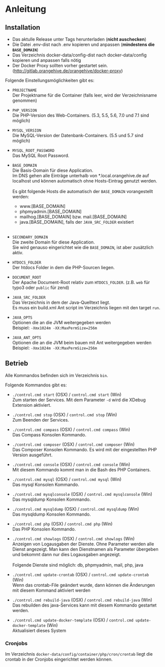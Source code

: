 # Anleitung

## Installation

* Das aktulle Release unter Tags herunterladen (**nicht auschecken**)
* Die Datei .env-dist nach .env kopieren und anpassen (**mindestens die `BASE_DOMAIN`**)
* Das Verzeichnis docker-data/config-dist nach docker-data/config kopieren und anpassen falls nötig
* Der Docker Proxy sollten vorher gestartet sein. (http://gitlab.orangehive.de/orangehive/docker-proxy)

Folgende Einstellungsmöglichkeiten gibt es:

* `PROJECTNAME`<br />
    Der Projektname für die Container (falls leer, wird der Verzeichnisname genommen)

* `PHP_VERSION`<br />
    Die PHP-Version des Web-Containers. (5.3, 5.5, 5.6, 7.0 und 7.1 sind möglich)

* `MYSQL_VERSION`<br />
    Die MySQL-Version der Datenbank-Containers. (5.5 und 5.7 sind möglich)

* `MYSQL_ROOT_PASSWORD`<br />
    Das MySQL Root Password.

* `BASE_DOMAIN`<br />
    Die Basis-Domain für diese Application.<br />
    Im DNS gehen alle Einträge unterhalb von *.local.orangehive.de auf localhost und können automatisch ohne Hosts-Eintrag genutzt werden.<br />
    <br />
    Es gibt folgende Hosts die automatisch der `BASE_DOMAIN` vorangestellt werden:
    
    - w<span>ww</span>.[BASE_DOMAIN]
    - phpmyadmin.[BASE_DOMAIN]
    - mailhog.[BASE_DOMAIN] bzw. mail.[BASE_DOMAIN]
    - java.[BASE_DOMAIN], falls der `JAVA_SRC_FOLDER` existiert
    <br /><br />

* `SECONDARY_DOMAIN`<br />
    Die zweite Domain für diese Application.<br />
    Sie wird genauso eingerichtet wie die `BASE_DOMAIN`, ist aber zusätzlich aktiv.

* `HTDOCS_FOLDER`<br />
    Der htdocs Folder in dem die PHP-Sourcen liegen.

* `DOCUMENT_ROOT`<br />
    Der Apache Document-Root relativ zum `HTDOCS_FOLDER`. (z.B. `web` für typo3 oder `public` für zend)

* `JAVA_SRC_FOLDER`<br />
    Das Verzeichnis in dem der Java-Quelltext liegt.<br />
    Es muss ein build.xml Ant script im Verzeichnis liegen mit den target `run`.

* `JAVA_OPTS`<br />
    Optionen die an die JVM weitergegeben werden<br />
    Beispiel: `-Xmx1024m -XX:MaxPermSize=256m`

* `JAVA_ANT_OPTS`<br />
    Optionen die an die JVM beim bauen mit Ant weitergegeben werden<br />
    Beispiel: `-Xmx1024m -XX:MaxPermSize=256m`

## Betrieb

Alle Kommandos befinden sich im Verzeichnis `bin`.

Folgende Kommandos gibt es:

* `./control.cmd start` (OSX) / `control.cmd start` (Win)<br />
    Zum starten der Services. Mit dem Parameter `-d` wird die XDebug Extension aktiviert.
 
* `./control.cmd stop` (OSX) / `control.cmd stop` (Win)<br />
    Zum Beenden der Services.
  
* `./control.cmd compass` (OSX) / `control.cmd compass` (Win)<br />
    Das Compass Konsolen Kommando.

* `./control.cmd composer` (OSX) / `control.cmd composer` (Win)<br />
    Das Composer Konsolen Kommando. Es wird mit der eingestellten PHP Version ausgeführt.

* `./control.cmd console` (OSX) / `control.cmd console` (Win)<br />
    Mit diesem Kommando kommt man in die Bash des PHP Containers.

* `./control.cmd mysql` (OSX) / `control.cmd mysql` (Win)<br />
    Das mysql Konsolen Kommando.

* `./control.cmd mysqlconsole` (OSX) / `control.cmd mysqlconsole` (Win)<br />
    Das mysqldump Konsolen Kommando.

* `./control.cmd mysqldump` (OSX) / `control.cmd mysqldump` (Win)<br />
    Das mysqldump Konsolen Kommando.

* `./control.cmd php` (OSX) / `control.cmd php` (Win)<br />
    Das PHP Konsolen Kommando.

* `./control.cmd showlogs` (OSX) / `control.cmd showlogs` (Win)<br />
    Anzeigen von Logausgaben der Dienste. Ohne Parameter werden alle Dienst angezeigt. Man kann den Dienstnamen als Parameter übergeben und bekommt dann nur dies Logausgaben angezeigt.<br />
    <br />
    Folgende Dienste sind möglich: db, phpmyadmin, mail, php, java

* `./control.cmd update-crontab` (OSX) / `control.cmd update-crontab` (Win)<br />
    Wenn das crontab-File geändert wurde, dann können die Änderungen mit diesem Kommand aktiviert werden

* `./control.cmd rebuild-java` (OSX) / `control.cmd rebuild-java` (Win)<br />
    Das rebuilden des java-Services kann mit diesem Kommando gestartet werden.

* `./control.cmd update-docker-template` (OSX) / `control.cmd update-docker-template` (Win)<br />
    Aktualisiert dieses System


### Cronjobs
Im Verzeichnis `docker-data/config/container/php/cron/crontab` liegt die crontab in der Cronjobs eingerichtet werden können.
